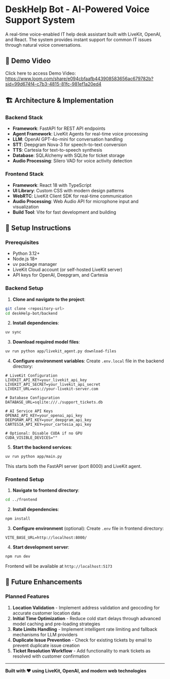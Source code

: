 # DeskHelp Bot - AI-Powered Voice Support System

A real-time voice-enabled IT help desk assistant built with LiveKit, OpenAI, and React. The system provides instant support for common IT issues through natural voice conversations.

## 🎥 Demo Video

Click here to access Demo Video: https://www.loom.com/share/e094cbfaafb443908583656ac679782b?sid=99d674f4-c7b3-4815-81fc-981ef1a20ed4

## 🏗️ Architecture & Implementation

### Backend Stack
- **Framework**: FastAPI for REST API endpoints
- **Agent Framework**: LiveKit Agents for real-time voice processing
- **LLM**: OpenAI GPT-4o-mini for conversation handling
- **STT**: Deepgram Nova-3 for speech-to-text conversion
- **TTS**: Cartesia for text-to-speech synthesis
- **Database**: SQLAlchemy with SQLite for ticket storage
- **Audio Processing**: Silero VAD for voice activity detection

### Frontend Stack
- **Framework**: React 18 with TypeScript
- **UI Library**: Custom CSS with modern design patterns
- **WebRTC**: LiveKit Client SDK for real-time communication
- **Audio Processing**: Web Audio API for microphone input and visualization
- **Build Tool**: Vite for fast development and building

## 🚀 Setup Instructions

### Prerequisites
- Python 3.12+
- Node.js 18+
- uv package manager
- LiveKit Cloud account (or self-hosted LiveKit server)
- API keys for OpenAI, Deepgram, and Cartesia

### Backend Setup

1. **Clone and navigate to the project**:
```bash
git clone <repository-url>
cd deskHelp-bot/backend
```

2. **Install dependencies**:
```bash
uv sync
```

3. **Download required model files**:
```bash
uv run python app/livekit_agent.py download-files
```

4. **Configure environment variables**:
Create `.env.local` file in the backend directory:

```env
# LiveKit Configuration
LIVEKIT_API_KEY=your_livekit_api_key
LIVEKIT_API_SECRET=your_livekit_api_secret
LIVEKIT_URL=wss://your-livekit-server.com

# Database Configuration
DATABASE_URL=sqlite:///./support_tickets.db

# AI Service API Keys
OPENAI_API_KEY=your_openai_api_key
DEEPGRAM_API_KEY=your_deepgram_api_key
CARTESIA_API_KEY=your_cartesia_api_key

# Optional: Disable CUDA if no GPU
CUDA_VISIBLE_DEVICES=""
```

5. **Start the backend services**:
```bash
uv run python app/main.py
```

This starts both the FastAPI server (port 8000) and LiveKit agent.

### Frontend Setup

1. **Navigate to frontend directory**:
```bash
cd ../frontend
```

2. **Install dependencies**:
```bash
npm install
```

3. **Configure environment** (optional):
Create `.env` file in frontend directory:
```env
VITE_BASE_URL=http://localhost:8000/
```

4. **Start development server**:
```bash
npm run dev
```

Frontend will be available at `http://localhost:5173`

## 🔮 Future Enhancements

### Planned Features
1. **Location Validation** - Implement address validation and geocoding for accurate customer location data
2. **Initial Time Optimization** - Reduce cold start delays through advanced model caching and pre-loading strategies
3. **Rate Limits Handling** - Implement intelligent rate limiting and fallback mechanisms for LLM providers
4. **Duplicate Issue Prevention** - Check for existing tickets by email to prevent duplicate issue creation
5. **Ticket Resolution Workflow** - Add functionality to mark tickets as resolved with customer confirmation

---

**Built with ❤️ using LiveKit, OpenAI, and modern web technologies** 

